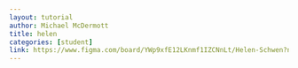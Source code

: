 ```yaml
---
layout: tutorial
author: Michael McDermott
title: helen
categories: [student]
link: https://www.figma.com/board/YWp9xfE12LKnmf1IZCNnLt/Helen-Schwen?node-id=0-1&t=LQVG4GeVnt8ElkaJ-1
---
```

